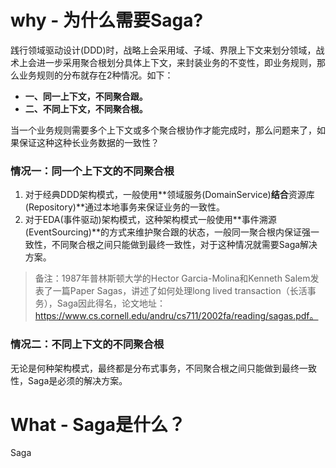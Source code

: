# why - 为什么需要Saga?

践行领域驱动设计(DDD)时，战略上会采用域、子域、界限上下文来划分领域，战术上会进一步采用聚合根划分具体上下文，来封装业务的不变性，即业务规则，那么业务规则的分布就存在2种情况。如下：

- **一、同一上下文，不同聚合跟。**
- **二、不同上下文，不同聚合根。**

当一个业务规则需要多个上下文或多个聚合根协作才能完成时，那么问题来了，如果保证这种这种长业务数据的一致性？

### 情况一：同一个上下文的不同聚合根

1. 对于经典DDD架构模式，一般使用**领域服务(DomainService)**结合**资源库(Repository)**通过本地事务来保证业务的一致性。
2. 对于EDA(事件驱动)架构模式，这种架构模式一般使用**事件溯源(EventSourcing)**的方式来维护聚合跟的状态，一般同一聚合根内保证强一致性，不同聚合根之间只能做到最终一致性，对于这种情况就需要Saga解决方案。

> 备注：1987年普林斯顿大学的Hector Garcia-Molina和Kenneth Salem发表了一篇Paper Sagas，讲述了如何处理long lived transaction（长活事务），Saga因此得名，论文地址：https://www.cs.cornell.edu/andru/cs711/2002fa/reading/sagas.pdf。

### 情况二：不同上下文的不同聚合根

无论是何种架构模式，最终都是分布式事务，不同聚合根之间只能做到最终一致性，Saga是必须的解决方案。

# What - Saga是什么？

Saga